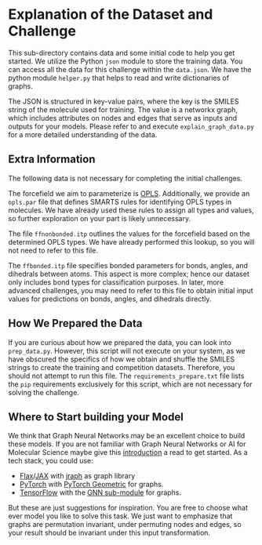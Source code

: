 # Explanation of the Dataset and Challenge

This sub-directory contains data and some initial code to help you get started. We utilize the Python `json` module to store the training data. You can access all the data for this challenge within the `data.json`.
We have the python module `helper.py` that helps to read and write dictionaries of graphs.

The JSON is structured in key-value pairs, where the key is the SMILES string of the molecule used for training. The value is a networkx graph, which includes attributes on nodes and edges that serve as inputs and outputs for your models. Please refer to and execute `explain_graph_data.py` for a more detailed understanding of the data.

## Extra Information

The following data is not necessary for completing the initial challenges.

The forcefield we aim to parameterize is [OPLS](https://doi.org/10.1021/ja9621760). Additionally, we provide an `opls.par` file that defines SMARTS rules for identifying OPLS types in molecules. We have already used these rules to assign all types and values, so further exploration on your part is likely unnecessary.

The file `ffnonbonded.itp` outlines the values for the forcefield based on the determined OPLS types. We have already performed this lookup, so you will not need to refer to this file.

The `ffbonded.itp` file specifies bonded parameters for bonds, angles, and dihedrals between atoms. This aspect is more complex; hence our dataset only includes bond types for classification purposes. In later, more advanced challenges, you may need to refer to this file to obtain initial input values for predictions on bonds, angles, and dihedrals directly.

## How We Prepared the Data

If you are curious about how we prepared the data, you can look into `prep_data.py`. However, this script will not execute on your system, as we have obscured the specifics of how we obtain and shuffle the SMILES strings to create the training and competition datasets. Therefore, you should not attempt to run this file. The `requirements_prepare.txt` file lists the `pip` requirements exclusively for this script, which are not necessary for solving the challenge.

## Where to Start building your Model

We think that Graph Neural Networks may be an excellent choice to build these models.
If you are not familiar with Graph Neural Networks or AI for Molecular Science maybe give this [introduction](https://dmol.pub/dl/gnn.html) a read to  get started.
As a tech stack, you could use:
 - [Flax](https://github.com/google/flax)/[JAX](https://github.com/google/jax) with [jraph](https://github.com/google-deepmind/jraph) as graph library
 - [PyTorch](https://github.com/pytorch) with [PyTorch Geometric](https://github.com/pyg-team/pytorch_geometric) for graphs.
 - [TensorFlow](https://github.com/tensorflow) with the [GNN sub-module](https://github.com/tensorflow/gnn) for graphs.

But these are just suggestions for inspiration. You are free to choose what ever model you like to solve this task.
We just want to emphasize that graphs are permutation invariant, under permuting nodes and edges, so your result should be invariant under this input transformation.